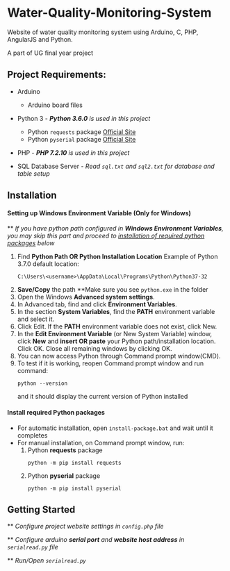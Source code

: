 # Water-Quality-Monitoring-System

Website of water quality monitoring system using Arduino, C, PHP, AngularJS and Python.

A part of UG final year project


## Project Requirements:
* Arduino 
    * Arduino board files
    
* Python 3 - _**Python 3.6.0** is used in this project_
    * Python ```requests``` package [Official Site](http://docs.python-requests.org/en/v2.7.0/user/install/)
    * Python ```pyserial``` package [Official Site](https://pyserial.readthedocs.io/en/latest/pyserial.html)
    
* PHP - _**PHP 7.2.10** is used in this project_

* SQL Database Server - _Read ```sql.txt``` and ```sql2.txt``` for database and table setup_

## Installation
#### Setting up Windows Environment Variable (Only for Windows)
** _If you have python path configured in **Windows Environment Variables**, you may skip this part and proceed to [installation of required python packages](#install-required-python-packages) below_
1.  Find **Python Path OR Python Installation Location**
    Example of Python 3.7.0 default location:
    ```
    C:\Users\<username>\AppData\Local\Programs\Python\Python37-32
    ```
1.  **Save/Copy** the path **Make sure you see ```python.exe``` in the folder
1.  Open the Windows **Advanced system settings**.
1. In Advanced tab, find and click **Environment Variables**.
1. In the section **System Variables**, find the **PATH** environment variable and select it.
1. Click Edit. If the **PATH** environment variable does not exist, click New.
1. In the **Edit Environment Variable** (or New System Variable) window, click **New** and **insert OR paste** your Python path/installation location. Click OK. Close all remaining windows by clicking OK.
1. You can now access Python through Command prompt window(CMD).
1. To test if it is working, reopen Command prompt window and run command:
    ```
    python --version
    ```
    and it should display the current version of Python installed
#### Install required Python packages
* For automatic installation, open ```install-package.bat``` and wait until it completes
* For manual installation, on Command prompt window, run:
    1. Python **requests** package
        ```
        python -m pip install requests
        ```
    2. Python **pyserial** package
        ```
        python -m pip install pyserial
        ```
## Getting Started
** _Configure project website settings in ```config.php``` file_

** _Configure arduino **serial port** and **website host address** in ```serialread.py``` file_

** _Run/Open ```serialread.py```_
